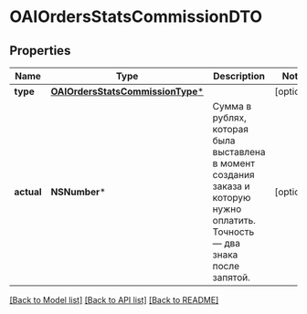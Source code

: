 # OAIOrdersStatsCommissionDTO

## Properties
Name | Type | Description | Notes
------------ | ------------- | ------------- | -------------
**type** | [**OAIOrdersStatsCommissionType***](OAIOrdersStatsCommissionType.md) |  | [optional] 
**actual** | **NSNumber*** | Сумма в рублях, которая была выставлена в момент создания заказа и которую нужно оплатить. Точность — два знака после запятой.  | [optional] 

[[Back to Model list]](../README.md#documentation-for-models) [[Back to API list]](../README.md#documentation-for-api-endpoints) [[Back to README]](../README.md)


